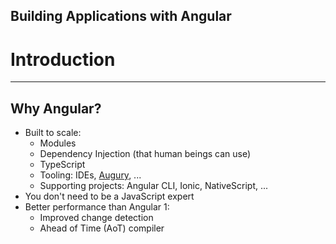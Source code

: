 <!-- .slide: data-background="../images/title-slide.jpg" -->
<!-- .slide: id="introduction" -->
## Building Applications with Angular

# Introduction

---
<!-- .slide: id="introduction-why-angular" -->
## Why Angular?

- Built to scale:
  - Modules
  - Dependency Injection (that human beings can use)
  - TypeScript
  - Tooling: IDEs, [Augury](https://augury.angular.io/), ...
  - Supporting projects: Angular CLI, Ionic, NativeScript, ...
- You don't need to be a JavaScript expert
- Better performance than Angular 1:
  - Improved change detection
  - Ahead of Time (AoT) compiler
